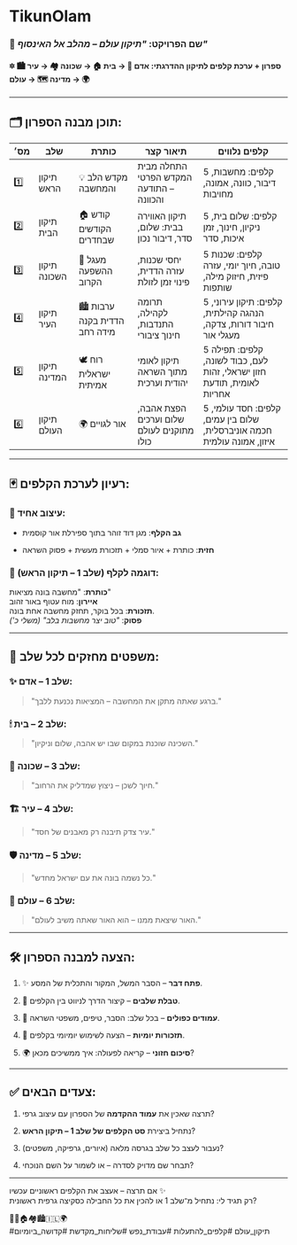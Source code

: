 # TikunOlam

### 📘 שם הפרויקט: _"תיקון עולם – מהלב אל האינסוף"_

#### 🔯 ספרון + ערכת קלפים לתיקון ההדרגתי: אדם 🧠 → בית 🏠 → שכונה 🏘 → עיר 🏙 → מדינה 🗺 → עולם 🌍

---

## 🗂 תוכן מבנה הספרון:

|מס׳|שלב|כותרת|תיאור קצר|קלפים נלווים|
|---|---|---|---|---|
|1️⃣|תיקון הראש|💡 מקדש הלב והמחשבה|התחלה מבית המקדש הפרטי – התודעה והכוונה|5 קלפים: מחשבות, דיבור, כוונה, אמונה, מחויבות|
|2️⃣|תיקון הבית|🏠 קודש הקודשים שבחדרים|תיקון האווירה בבית: שלום, סדר, דיבור נכון|5 קלפים: שלום בית, ניקיון, חינוך, זמן איכות, סדר|
|3️⃣|תיקון השכונה|🧩 מעגל ההשפעה הקרוב|יחסי שכנות, עזרה הדדית, פינוי זמן לזולת|5 קלפים: שכנות טובה, חיוך יומי, עזרה פיזית, חיזוק מילה, שותפות|
|4️⃣|תיקון העיר|🏙 ערבות הדדית בקנה מידה רחב|תרומה לקהילה, התנדבות, חינוך ציבורי|5 קלפים: תיקון עירוני, הנהגה קהילתית, חיבור דורות, צדקה, מעגלי אור|
|5️⃣|תיקון המדינה|🕊 רוח ישראלית אמיתית|תיקון לאומי מתוך השראה יהודית וערכית|5 קלפים: תפילה לעם, כבוד לשונה, חזון ישראלי, זהות לאומית, תודעת אחריות|
|6️⃣|תיקון העולם|🌍 אור לגויים|הפצת אהבה, שלום וערכים מתוקנים לעולם כולו|5 קלפים: חסד עולמי, שלום בין עמים, חכמה אוניברסלית, איזון, אמונה עולמית|

---

## 🃏 רעיון לערכת הקלפים:

### 🔹 עיצוב אחיד:

- **גב הקלף**: מגן דוד זוהר בתוך ספירלת אור קוסמית
    
- **חזית**: כותרת + איור סמלי + תזכורת מעשית + פסוק השראה
    

### 🔹 דוגמה לקלף (שלב 1 – תיקון הראש):

**כותרת**: "מחשבה בונה מציאות"  
**איירון**: מוח עטוף באור זהוב  
**תזכורת**: בכל בוקר, תחזק מחשבה אחת בונה.  
**פסוק**: _"טוב יצר מחשבות בלב" (משלי כ')_

---

## 💬 משפטים מחזקים לכל שלב:

### ✨ שלב 1 – אדם:

> "ברגע שאתה מתקן את המחשבה – המציאות נכנעת ללבך."

### 🕯 שלב 2 – בית:

> "השכינה שוכנת במקום שבו יש אהבה, שלום וניקיון."

### 🌱 שלב 3 – שכונה:

> "חיוך לשכן – ניצוץ שמדליק את הרחוב."

### 🏗 שלב 4 – עיר:

> "עיר צדק תיבנה רק מאבנים של חסד."

### 🛡 שלב 5 – מדינה:

> "כל נשמה בונה את עם ישראל מחדש."

### 🌈 שלב 6 – עולם:

> "האור שיצאת ממנו – הוא האור שאתה משיב לעולם."

---

## 🛠 הצעה למבנה הספרון:

1. ✨ **פתח דבר** – הסבר המשל, המקור והתכלית של המסע.
    
2. 🔄 **טבלת שלבים** – קיצור הדרך לניווט בין הקלפים.
    
3. 📖 **עמודים כפולים** – בכל שלב: הסבר, טיפים, משפטי השראה.
    
4. 📌 **תזכורות יומיות** – הצעה לשימוש יומיומי בקלפים.
    
5. 🌍 **סיכום חזוני** – קריאה לפעולה: איך ממשיכים מכאן?
    

---

## ✅ צעדים הבאים:

1. תרצה שאכין את **עמוד ההקדמה** של הספרון עם עיצוב גרפי?
    
2. נתחיל ביצירת **סט הקלפים של שלב 1 – תיקון הראש**?
    
3. נעבור לעצב כל שלב בגרסה מלאה (איורים, גרפיקה, משפטים)?
    
4. תבחר שם מדויק לסדרה – או לשמור על השם הנוכחי?
    

---

אם תרצה – אעצב את הקלפים ראשוניים עכשיו ✨  
רק תגיד לי: נתחיל מ־שלב 1 או להכין את כל החבילה כסקיצה גרפית ראשונית?

🧠💖🏠🏘🏙🇮🇱🌍  
#תיקון_עולם #קלפים_להתעלות #עבודת_נפש #שליחות_מקדשת #קדושה_ביומיום
